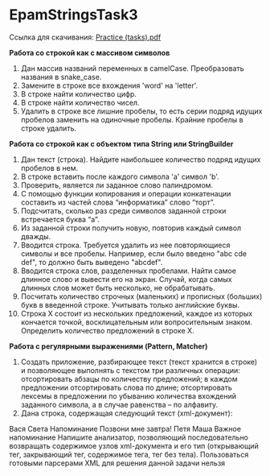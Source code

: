 # EpamStringsTask3

Ссылка для скачивания: [Practice (tasks).pdf](https://github.com/AkylichAndrei/EpamStringsTask3/files/8654053/Practice.tasks.pdf)

**Работа со строкой как с массивом символов**

1. Дан массив названий переменных в camelCase. Преобразовать названия в snake_case.
2. Замените в строке все вхождения 'word' на 'letter'.
3. В строке найти количество цифр.
4. В строке найти количество чисел.
5. Удалить в строке все лишние пробелы, то есть серии подряд идущих пробелов заменить на одиночные пробелы. Крайние пробелы в строке удалить.

**Работа со строкой как с объектом типа String или StringBuilder**

1. Дан текст (строка). Найдите наибольшее количество подряд идущих пробелов в нем.
2. В строке вставить после каждого символа 'a' символ 'b'.
3. Проверить, является ли заданное слово палиндромом.
4. С помощью функции копирования и операции конкатенации составить из частей слова “информатика” слово “торт”.
5. Подсчитать, сколько раз среди символов заданной строки встречается буква “а”.
6. Из заданной строки получить новую, повторив каждый символ дважды.
7. Вводится строка. Требуется удалить из нее повторяющиеся символы и все пробелы. Например, если было введено "abc cde
def", то должно быть выведено "abcdef".
8. Вводится строка слов, разделенных пробелами. Найти самое длинное слово и вывести его на экран. Случай, когда самых 
длинных слов может быть несколько, не обрабатывать.
9. Посчитать количество строчных (маленьких) и прописных (больших) букв в введенной строке. Учитывать только английские 
буквы.
10. Строка X состоит из нескольких предложений, каждое из которых кончается точкой, восклицательным или вопросительным 
знаком. Определить количество предложений в строке X.

**Работа с регулярными выражениями (Pattern, Matcher)**

1. Cоздать приложение, разбирающее текст (текст хранится в строке) и позволяющее выполнять с текстом три различных 
операции: отсортировать абзацы по количеству предложений; в каждом предложении отсортировать слова по длине; 
отсортировать лексемы в предложении по убыванию количества вхождений заданного символа, а в случае равенства – по 
алфавиту.
2. Дана строка, содержащая следующий текст (xml-документ):
<notes>
 <note id = "1">
 <to>Вася</to>
 <from>Света</from>
 <heading>Напоминание</heading>
 <body>Позвони мне завтра!</body>
 </note>
 <note id = "2">
 <to>Петя</to>
 <from>Маша</from>
 <heading>Важное напоминание</heading>
 <body/>
 </note>
</notes>
Напишите анализатор, позволяющий последовательно возвращать содержимое узлов xml-документа и его тип (открывающий 
тег, закрывающий тег, содержимое тега, тег без тела). Пользоваться готовыми парсерами XML для решения данной задачи 
нельзя
